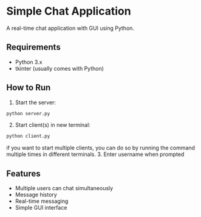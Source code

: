 # Simple Chat Application

A real-time chat application with GUI using Python.

## Requirements
- Python 3.x
- tkinter (usually comes with Python)

## How to Run

1. Start the server:
``` bash
python server.py
```

2. Start client(s) in new terminal:
``` bash
python client.py
```
if you want to start multiple clients, you can do so by running the command multiple times in different terminals.
3. Enter username when prompted

## Features
- Multiple users can chat simultaneously
- Message history
- Real-time messaging
- Simple GUI interface
